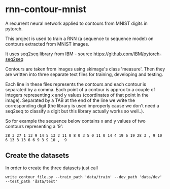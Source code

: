 # rnn-contour-mnist
A recurrent neural network applied to contours from MNIST digits in pytorch.

This project is used to train a RNN (a sequence to sequence model) on contours extracted from MNIST images.

It uses seq2seq library from IBM - source https://github.com/IBM/pytorch-seq2seq

Contours are taken from images using skimage's class 'measure'. Then they are written into three separate text files for training, developing and testing.

Each line in these files represents the contours and each contour is separated by a comma. Each point of a contour is approx to a couple of integers representing x and y values (coordinates of that point in the image).
Separated by a TAB at the end of the line we write the corresponding digit (the library is used improperly cause we don't need a seq2seq to classify a digit but this library actually works so well..).

So for example the sequence below contains x and y values of two contours representing a '9':

    28 3 27 1 13 9 14 5 13 2 11 0 8 0 3 5 0 11 0 14 4 19 6 19 28 3 , 9 10 6 13 3 13 6 6 9 3 9 10 , 	9



## Create the datasets

In order to create the three datasets just call 

    write_contour_file.py --train_path 'data/train' --dev_path 'data/dev' --test_path 'data/test'

